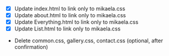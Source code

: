 - [x] Update index.html to link only to mikaela.css
- [x] Update about.html to link only to mikaela.css
- [x] Update Everything.html to link only to mikaela.css
- [x] Update List.html to link only to mikaela.css
- Delete common.css, gallery.css, contact.css (optional, after confirmation)
